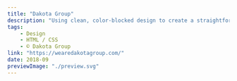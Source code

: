 ```yaml
---
title: "Dakota Group"
description: "Using clean, color-blocked design to create a straightforward online presence for a portfolio of targeted visual creative studios."
tags:
    - Design
    - HTML / CSS
    - © Dakota Group
link: "https://wearedakotagroup.com/"
date: 2018-09
previewImage: "./preview.svg"
---
```

